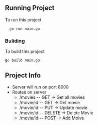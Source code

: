 
## Running Project

To run this project

```
  go run main.go
```

### Buliding
To build this project

```
go build main.go
```

## Project Info
* Server will run on port 8000
* Routes on server
  * /movies -- GET -> Get all movies
  * /movie/id -- GET -> Get movie
  * /movie/id -- PUT -> Update movie
  * /movie/id -- DELETE -> Delete Movie
  * /movie/id -- POST -> Add Moive

   
